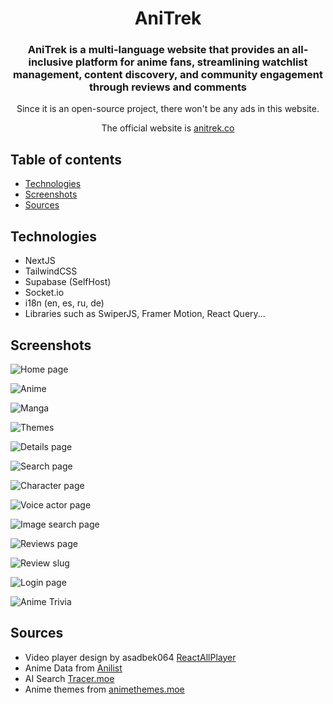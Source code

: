 <div style="text-align: center;">
<h1>AniTrek</h1>

### AniTrek is a multi-language website that provides an all-inclusive platform for anime fans, streamlining watchlist management, content discovery, and community engagement through reviews and comments

Since it is an open-source project, there won't be any ads in this website.

The official website is [anitrek.co](https://anitrek.co)

</div>

## Table of contents

- [Technologies](#technologies)
- [Screenshots](#screenshots)
- [Sources](#sources)

## Technologies

- NextJS
- TailwindCSS
- Supabase (SelfHost)
- Socket.io
- i18n (en, es, ru, de)
- Libraries such as SwiperJS, Framer Motion, React Query...

## Screenshots

![Home page](https://cdn.discordapp.com/attachments/1152701701724315718/1152701738567090176/localhost_3000_.png)

![Anime](https://cdn.discordapp.com/attachments/1152701701724315718/1152701737942134894/localhost_3000__1.png)

![Manga](https://cdn.discordapp.com/attachments/1152701701724315718/1152701736977436862/localhost_3000__2.png)

![Themes](https://cdn.discordapp.com/attachments/1152701701724315718/1152701735475875971/localhost_3000_themes.png)

![Details page](https://cdn.discordapp.com/attachments/1152701701724315718/1152701733965926551/localhost_3000_home_1.png)

![Search page](https://cdn.discordapp.com/attachments/1152701701724315718/1152701734632828968/localhost_3000_home.png)

![Character page](https://cdn.discordapp.com/attachments/1152701701724315718/1152701732967690410/localhost_3000_home_2.png)

![Voice actor page](https://cdn.discordapp.com/attachments/1152701701724315718/1152701732263039056/localhost_3000_home_3.png)

![Image search page](https://cdn.discordapp.com/attachments/1152701701724315718/1152701736625127504/localhost_3000__3.png)

![Reviews page](https://cdn.discordapp.com/attachments/1152701701724315718/1152702353376546969/localhost_3000__6.png)

![Review slug](https://cdn.discordapp.com/attachments/1152701701724315718/1152702353892442142/localhost_3000__7.png)

![Login page](https://cdn.discordapp.com/attachments/1152701701724315718/1152705139732393994/localhost_3000_login_redirectedFrom_trivia.png)

![Anime Trivia](https://cdn.discordapp.com/attachments/1152701701724315718/1152701736105025707/localhost_3000__4.png)


## Sources

- Video player design by asadbek064 [ReactAllPlayer](https://reactallplayer.asadbek.dev/)
- Anime Data from [Anilist](anilist.co)
- AI Search [Tracer.moe](https://trace.moe/)
- Anime themes from [animethemes.moe](https://animethemes.moe/)

<!-- ## Installation

See [INSTALLATION.md](INSTALLATION.md) -->
